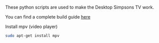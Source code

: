 These python scripts are used to make the Desktop Simpsons TV work.

You can find a complete build guide [here](https://withrow.io/simpsons-tv-build-guide)


Install mpv (video player)
```bash
sudo apt-get install mpv
```